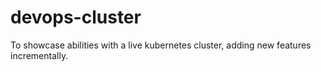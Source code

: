 # devops-cluster
To showcase abilities with a live kubernetes cluster, adding new features incrementally.
